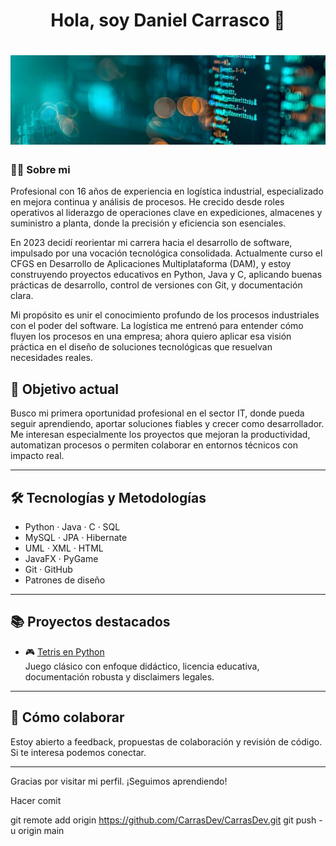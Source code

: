 <div align="center">
<h1 aling="center">Hola, soy Daniel Carrasco 👋<h1>
<img src="assets/header.jpg" width="1000"/>
</div>



### 👨‍💻 Sobre mi

Profesional con 16 años de experiencia en logística industrial, especializado en mejora continua y análisis de procesos. He crecido desde roles operativos al liderazgo de operaciones clave en expediciones, almacenes y suministro a planta, donde la precisión y eficiencia son esenciales.

En 2023 decidí reorientar mi carrera hacia el desarrollo de software, impulsado por una vocación tecnológica consolidada. Actualmente curso el CFGS en Desarrollo de Aplicaciones Multiplataforma (DAM), y estoy construyendo proyectos educativos en Python, Java y C, aplicando buenas prácticas de desarrollo, control de versiones con Git, y documentación clara.

Mi propósito es unir el conocimiento profundo de los procesos industriales con el poder del software. La logística me entrenó para entender cómo fluyen los procesos en una empresa; ahora quiero aplicar esa visión práctica en el diseño de soluciones tecnológicas que resuelvan necesidades reales.

## 🎯 Objetivo actual

Busco mi primera oportunidad profesional en el sector IT, donde pueda seguir aprendiendo, aportar soluciones fiables y crecer como desarrollador. Me interesan especialmente los proyectos que mejoran la productividad, automatizan procesos o permiten colaborar en entornos técnicos con impacto real.

---

## 🛠️ Tecnologías y Metodologías

- Python · Java · C · SQL
- MySQL · JPA · Hibernate
- UML · XML · HTML
- JavaFX · PyGame
- Git · GitHub
- Patrones de diseño

---

## 📚 Proyectos destacados

- 🎮 [Tetris en Python](https://github.com/CarrasDev/Tetris_Game)  
  Juego clásico con enfoque didáctico, licencia educativa, documentación robusta y disclaimers legales.

---

## 🤝 Cómo colaborar

Estoy abierto a feedback, propuestas de colaboración y revisión de código. Si te interesa podemos conectar.


---

Gracias por visitar mi perfil. ¡Seguimos aprendiendo!



Hacer comit 

git remote add origin https://github.com/CarrasDev/CarrasDev.git
git push -u origin main